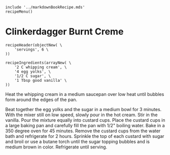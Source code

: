 ~~~ markdown-script
include '../markdownBookRecipe.mds'
recipeMenu()
~~~

# Clinkerdagger Burnt Creme

~~~ markdown-script
recipeHeader(objectNew( \
    'servings', 6 \
))
~~~

~~~ markdown-script
recipeIngredients(arrayNew( \
    '2 C whipping cream', \
    '4 egg yolks', \
    '1/2 C sugar', \
    '1 Tbsp good vanilla' \
))
~~~

Heat the whipping cream in a medium saucepan over low heat until bubbles form around the edges of
the pan.

Beat together the egg yolks and the sugar in a medium bowl for 3 minutes. With the mixer still on
low speed, slowly pour in the hot cream. Stir in the vanilla. Pour the mixture equally into custard
cups. Place the custard cups in a large baking pan and carefully fill the pan with 1/2" boiling
water. Bake in a 350 degree oven for 45 minutes. Remove the custard cups from the water bath and
refrigerate for 2 hours. Sprinkle the top of each custard with sugar and broil or use a butane
torch until the sugar topping bubbles and is medium brown in color. Refrigerate until serving.
